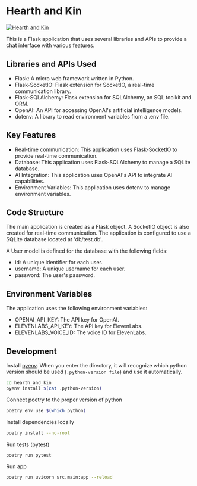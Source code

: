 # Hearth and Kin
[![Hearth and Kin](https://github.com/kodackx/hearth_and_kin/actions/workflows/build.yml/badge.svg)](https://github.com/kodackx/hearth_and_kin/actions/workflows/build.yml)

This is a Flask application that uses several libraries and APIs to provide a chat interface with various features.

## Libraries and APIs Used

- Flask: A micro web framework written in Python.
- Flask-SocketIO: Flask extension for SocketIO, a real-time communication library.
- Flask-SQLAlchemy: Flask extension for SQLAlchemy, an SQL toolkit and ORM.
- OpenAI: An API for accessing OpenAI's artificial intelligence models.
- dotenv: A library to read environment variables from a .env file.

## Key Features

- Real-time communication: This application uses Flask-SocketIO to provide real-time communication.
- Database: This application uses Flask-SQLAlchemy to manage a SQLite database.
- AI Integration: This application uses OpenAI's API to integrate AI capabilities.
- Environment Variables: This application uses dotenv to manage environment variables.

## Code Structure

The main application is created as a Flask object. A SocketIO object is also created for real-time communication. The application is configured to use a SQLite database located at 'db/test.db'.

A User model is defined for the database with the following fields:
- id: A unique identifier for each user.
- username: A unique username for each user.
- password: The user's password.

## Environment Variables

The application uses the following environment variables:
- OPENAI_API_KEY: The API key for OpenAI.
- ELEVENLABS_API_KEY: The API key for ElevenLabs.
- ELEVENLABS_VOICE_ID: The voice ID for ElevenLabs.

## Development

Install [pyenv](https://github.com/pyenv/pyenv). When you enter the directory, it will recognize which python version should be used (`.python-version file`) and use it automatically.

```bash
cd hearth_and_kin
pyenv install $(cat .python-version)
```

Connect poetry to the proper version of python

```bash
poetry env use $(which python)
```

Install dependencies locally

```bash
poetry install --no-root
```

Run tests (pytest)

```bash
poetry run pytest
```

Run app

```bash
poetry run uvicorn src.main:app --reload
```